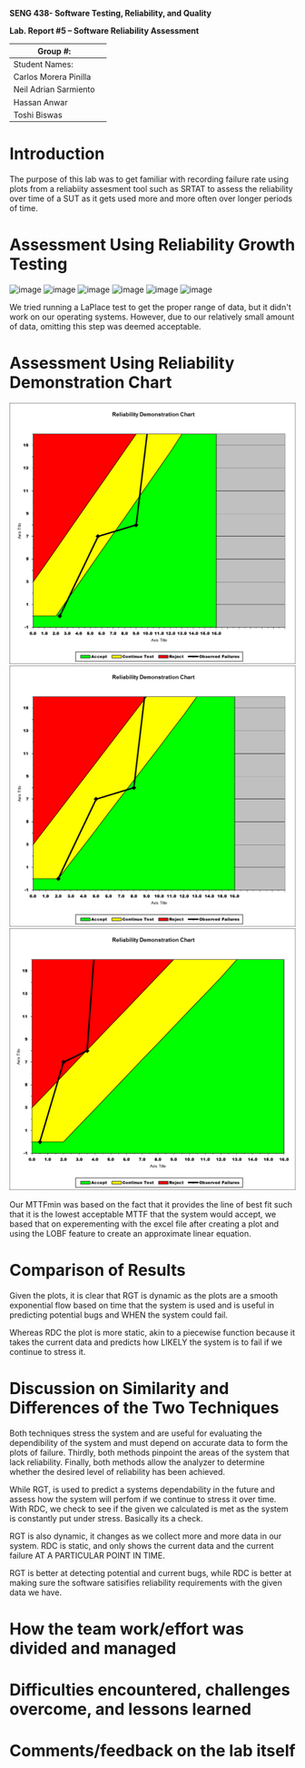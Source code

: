**SENG 438- Software Testing, Reliability, and Quality**

**Lab. Report \#5 – Software Reliability Assessment**

| Group \#:             |     |
| --------------------- | --- |
| Student Names:        |     |
| Carlos Morera Pinilla |     |
| Neil Adrian Sarmiento |     |
| Hassan Anwar          |     |
| Toshi Biswas          |     |

# Introduction

The purpose of this lab was to get familiar with recording failure rate using plots from a reliabiity assesment tool such as SRTAT
to assess the reliability over time of a SUT as it gets used more and more often over longer periods of time.

#

# Assessment Using Reliability Growth Testing

![image](https://user-images.githubusercontent.com/47401225/229016872-2efae7b0-445a-4ad4-a8f0-6765ca4cd151.png)
![image](https://user-images.githubusercontent.com/47401225/229016935-22d69b48-5637-4c91-a4ee-32a91729ad5d.png)
![image](https://user-images.githubusercontent.com/47401225/229016970-952aa8c1-d567-423f-9162-b121241b4636.png)
![image](https://user-images.githubusercontent.com/47401225/229016984-bb4774a5-eb28-4961-88f6-39683e3595a3.png)
![image](https://user-images.githubusercontent.com/47401225/229016999-af3c836e-c18c-4e71-9d56-e9bde66f9ea5.png)
![image](https://user-images.githubusercontent.com/47401225/229017088-ac410c77-d76c-41d5-ba6b-0133892343d0.png)

We tried running a LaPlace test to get the proper range of data, but it didn't work on our operating systems. However, due to our relatively small amount of data, omitting this step was deemed acceptable.

# Assessment Using Reliability Demonstration Chart

![RDC Chart](./media/RDC.jpg)
![RDC Chart](./media/RDC_Double.jpg)
![RDC Chart](./media/RDC_half.jpg)

Our MTTFmin was based on the fact that it provides the line of best fit such that it is the lowest acceptable MTTF that the system would accept, we based that on experementing with the excel file after creating a plot and using the LOBF feature to create an approximate linear equation.

# Comparison of Results

Given the plots, it is clear that RGT is dynamic as the plots are a smooth exponential flow based on time that the system is used and is useful in predicting potential bugs and WHEN the system could fail.

Whereas RDC the plot is more static, akin to a piecewise function because it takes the current data and predicts how LIKELY the system is to fail if we continue to stress it.

# Discussion on Similarity and Differences of the Two Techniques

Both techniques stress the system and are useful for evaluating the dependibility of the system and must depend on accurate data to form the plots of failure. Thirdly, both methods pinpoint the areas of the system that lack reliability. Finally, both methods allow the analyzer to determine whether the desired level of reliability has been achieved.

While RGT, is used to predict a systems dependability in the future and assess how the system will perfom if we continue to stress it over time.
With RDC, we check to see if the given we calculated is met as the system is constantly put under stress. Basically its a check.

RGT is also dynamic, it changes as we collect more and more data in our system. RDC is static, and only shows the current data and the current failure AT A PARTICULAR POINT IN TIME.

RGT is better at detecting potential and current bugs, while RDC is better at making sure the software satisifies reliability requirements with the given data we have.

# How the team work/effort was divided and managed

#

# Difficulties encountered, challenges overcome, and lessons learned

# Comments/feedback on the lab itself
